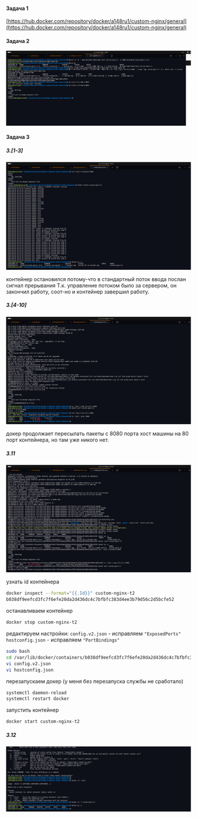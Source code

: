 #### Задача 1

[https://hub.docker.com/repository/docker/a148ru1/custom-nginx/general](https://hub.docker.com/repository/docker/a148ru1/custom-nginx/general)

#### Задача 2

![alt text](image.png)

#### Задача 3

##### 3.[1-3]

![alt text](image-1.png)

контейнер остановился потому-что в стандартный поток ввода послан сигнал прерывания Т.к. управление потоком было за сервером, он закончил работу, соот-но и контейнер завершил работу.

##### 3.[4-10]

![alt text](image-2.png)

докер продолжает пересылать пакеты с 8080 порта хост машины на 80 порт контейнера, но там уже никого нет.

##### 3.11

![alt text](image-3.png)

узнать id контейнера
```bash
docker inspect --format="{{.Id}}" custom-nginx-t2
b038df9eefcd3fc7f6efe20da2d436dc4c7bfbfc383d4ee3b79d56c2d5bcfe52
```
останавливаем контейнер 
```bash
docker stop custom-nginx-t2
```

редактируем настройки:
```config.v2.json```  - исправляем ```"ExposedPorts"```
```hostconfig.json``` - исправляем ```"PortBindings"```

```bash
sudo bash
cd /var/lib/docker/containers/b038df9eefcd3fc7f6efe20da2d436dc4c7bfbfc383d4ee3b79d56c2d5bcfe52
vi config.v2.json
vi hostconfig.json
```

перезапускаем докер (у меня без перезапуска службы не сработало)

```bash
systemctl daemon-reload
systemctl restart docker
```
запустить контейнер

```bash
docker start custom-nginx-t2
```

##### 3.12

![alt text](image-4.png)

